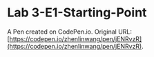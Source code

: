 # Lab 3-E1-Starting-Point

A Pen created on CodePen.io. Original URL: [https://codepen.io/zhenlinwang/pen/jENRvzR](https://codepen.io/zhenlinwang/pen/jENRvzR).

